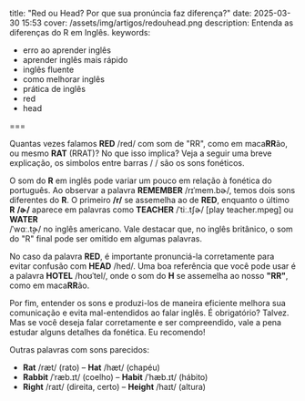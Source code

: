 title: "Red ou Head? Por que sua pronúncia faz diferença?"
date: 2025-03-30 15:53
cover: /assets/img/artigos/redouhead.png
description: Entenda as diferenças do R em Inglês.
keywords:
  - erro ao aprender inglês
  - aprender inglês mais rápido
  - inglês fluente
  - como melhorar inglês
  - prática de inglês
  - red
  - head

===

Quantas vezes falamos **RED** /red/ com som de "RR", como em maca**RR**ão, ou mesmo **RAT** (RRAT)? No que isso implica? Veja a seguir uma breve explicação, os simbolos entre barras / / são os sons fonéticos.

O som do **R** em inglês pode variar um pouco em relação à fonética do português. Ao observar a palavra **REMEMBER** /rɪˈmem.bɚ/, temos dois sons diferentes do **R**. O primeiro **/r/** se assemelha ao de **RED**, enquanto o último **R** **/ɚ/** aparece em palavras como **TEACHER** /ˈtiː.tʃɚ/ [play teacher.mpeg] ou **WATER** <br>/ˈwɑː.t̬ɚ/ no inglês americano. Vale destacar que, no inglês britânico, o som do "R" final pode ser omitido em algumas palavras.

No caso da palavra **RED**, é importante pronunciá-la corretamente para evitar confusão com **HEAD** /hed/. Uma boa referência que você pode usar é a palavra **HOTEL** /hoʊˈtel/, onde o som do **H** se assemelha ao nosso **"RR"**, como em maca**RR**ão.

Por fim, entender os sons e produzi-los de maneira eficiente melhora sua comunicação e evita mal-entendidos ao falar inglês. É obrigatório? Talvez. Mas se você deseja falar corretamente e ser compreendido, vale a pena estudar alguns detalhes da fonética. Eu recomendo!


Outras palavras com sons parecidos:
- **Rat** /ræt/ (rato) – **Hat** /hæt/ (chapéu)
- **Rabbit** /ˈræb.ɪt/ (coelho) – **Habit** /ˈhæb.ɪt/ (hábito)
- **Right** /raɪt/ (direita, certo) – **Height** /haɪt/ (altura)


